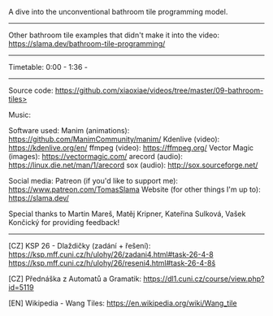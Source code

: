 A dive into the unconventional bathroom tile programming model.

------------------

Other bathroom tile examples that didn't make it into the video:
https://slama.dev/bathroom-tile-programming/

------------------

Timetable:
0:00 - <something>
1:36 - <something else>

------------------

Source code:
https://github.com/xiaoxiae/videos/tree/master/09-bathroom-tiles>

Music:
<credit the music used>

Software used:
Manim (animations): https://github.com/ManimCommunity/manim/
Kdenlive (video): https://kdenlive.org/en/
ffmpeg (video): https://ffmpeg.org/
Vector Magic (images): https://vectormagic.com/
arecord (audio): https://linux.die.net/man/1/arecord
sox (audio): http://sox.sourceforge.net/

Social media:
Patreon (if you'd like to support me): https://www.patreon.com/TomasSlama
Website (for other things I'm up to): https://slama.dev/

Special thanks to Martin Mareš, Matěj Kripner, Kateřina Sulková, Vašek Končický for providing feedback!

------------------

[CZ] KSP 26 - Dlaždičky (zadání + řešení):
https://ksp.mff.cuni.cz/h/ulohy/26/zadani4.html#task-26-4-8
https://ksp.mff.cuni.cz/h/ulohy/26/reseni4.html#task-26-4-8š

[CZ] Přednáška z Automatů a Gramatik:
https://dl1.cuni.cz/course/view.php?id=5119

[EN] Wikipedia - Wang Tiles:
https://en.wikipedia.org/wiki/Wang_tile
